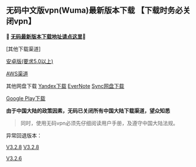 ## 无码中文版vpn(Wuma)最新版本下载 【下载时务必关闭vpn】
**🔴 [无码最新版本下载地址请点这里](http://t.cn/EPdvrsx)🔴**


[其他下载渠道]

[安卓版(要求5.0以上)](http://176.122.135.123/new/wuma-3.3.4-git.apk) 

[AWS渠道](https://dl0tgz6ee3upo.cloudfront.net/production/app/builds/030/712/275/original/6d961ae39b20a2cdb871da0c4570d9ca/wuma-3.3.4-git.apk)


其他网盘下载
[Yandex下载](https://yadi.sk/d/tkXnuEg4chnsSQ) 
[EverNote](https://www.evernote.com/shard/s633/sh/17fd5af8-d26e-4c78-8f68-23ce9109486b/f5a5f18264046566d4a4a2f17b00aee2) 
[Sync网盘下载](https://ln.sync.com/dl/9c3f10be0/7ihrejim-xtwzcczk-udqw-cxxrnxji) 

[Google Play下载](https://play.google.com/store/apps/details?id=com.muma.pn) 

**由于中国大陆的政策因素，无码已关闭所有中国大陆下载渠道，望众知悉**
> 同时，使用无码vpn必须先仔细阅读用户手册，及遵守中国大陆法规。






异常回退版本：

[V3.2.8](http://t.cn/Rs4voj2)  [V3.2.8](https://dl0tgz6ee3upo.cloudfront.net/production/app/builds/029/916/046/original/e3ce000a8e429b6081f5f57fa9e645fe/Wuma-git-3.2.8.apk)

[V3.2.6](http://t.cn/Eh7uy5M)
